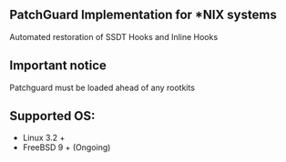 PatchGuard Implementation for *NIX systems
---
Automated restoration of SSDT Hooks and Inline Hooks

Important notice
---
Patchguard must be loaded ahead of any rootkits

Supported OS:
---
- Linux 3.2 +
- FreeBSD 9 + (Ongoing)
